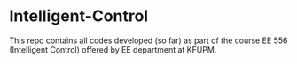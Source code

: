 # Intelligent-Control
This repo contains all codes developed (so far) as part of the course EE 556 (Intelligent Control) offered by EE department at KFUPM. 
